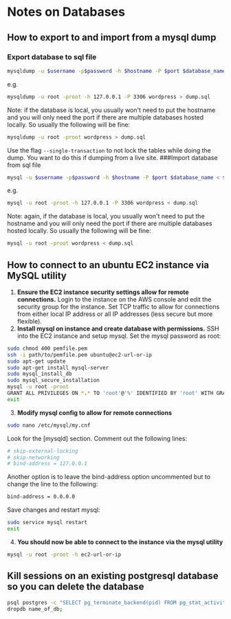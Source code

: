 # Notes on Databases

## How to export to and import from a mysql dump

### Export database to sql file
```bash
mysqldump -u $username -p$password -h $hostname -P $port $database_name > $file.sql
```
e.g.
```bash
mysqldump -u root -proot -h 127.0.0.1 -P 3306 wordpress > dump.sql
```
Note: if the database is local, you usually won't need to put the hostname and you will only need the port if there are multiple databases hosted locally. So usually the following will be fine:
```bash
mysqldump -u root -proot wordpress > dump.sql
```
Use the flag ```--single-transaction``` to not lock the tables while doing the dump. You want to do this if dumping from a live site.
###Import database from sql file
```bash
mysql -u $username -p$password -h $hostname -P $port $database_name < $file.sql
```
e.g.
```bash
mysql -u root -proot -h 127.0.0.1 -P 3306 wordpress < dump.sql
```
Note: again, if the database is local, you usually won't need to put the hostname and you will only need the port if there are multiple databases hosted locally. So usually the following will be fine:
```bash
mysql -u root -proot wordpress < dump.sql
```

## How to connect to an ubuntu EC2 instance via MySQL utility
1. **Ensure the EC2 instance security settings allow for remote connections.**
Login to the instance on the AWS console and edit the security group for the instance. Set TCP traffic to allow for connections from either local IP address or all IP addresses (less secure but more flexible).
2. **Install mysql on instance and create database with permissions.**
	SSH into the EC2 instance and setup mysql. Set the mysql password as root:
```bash
sudo chmod 400 pemfile.pem
ssh -i path/to/pemfile.pem ubuntu@ec2-url-or-ip
sudo apt-get update
sudo apt-get install mysql-server
sudo mysql_install_db
sudo mysql_secure_installation
mysql -u root -proot
GRANT ALL PRIVILEGES ON *.* TO 'root'@'%' IDENTIFIED BY 'root' WITH GRANT OPTION; FLUSH PRIVILEGES; CREATE DATABASE IF NOT EXISTS db;
exit
```
3. **Modify mysql config to allow for remote connections**
```bash
sudo nano /etc/mysql/my.cnf
```
Look for the [mysqld] section. Comment out the following lines:
```bash
# skip-external-locking
# skip-networking
# bind-address = 127.0.0.1
```
Another option is to leave the bind-address option uncommented but to change the line to the following:
```bash
bind-address = 0.0.0.0
```
Save changes and restart mysql:
```bash
sudo service mysql restart
exit
```
4. **You should now be able to connect to the instance via the mysql utility**
```bash
mysql -u root -proot -h ec2-url-or-ip
```


## Kill sessions on an existing postgresql database so you can delete the database
```bash
psql postgres -c "SELECT pg_terminate_backend(pid) FROM pg_stat_activity WHERE datname = 'name_of_db';"
dropdb name_of_db;
```
